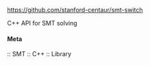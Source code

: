 https://github.com/stanford-centaur/smt-switch

C++ API for SMT solving

#### Meta
:: SMT
:: C++
:: Library